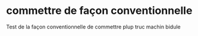 # commettre de façon conventionnelle
Test de la façon conventionnelle de commettre
plup
truc
machin
bidule